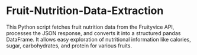 # Fruit-Nutrition-Data-Extraction
This Python script fetches fruit nutrition data from the Fruityvice API, processes the JSON response, and converts it into a structured pandas DataFrame. It allows easy exploration of nutritional information like calories, sugar, carbohydrates, and protein for various fruits.
